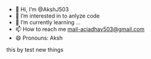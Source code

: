 - 👋 Hi, I’m @AkshJ503
- 👀 I’m interested in to anlyze code 
- 🌱 I’m currently learning ...
- 📫 How to reach me mail-acjadhav503@gmail.com
- 😄 Pronouns: Aksh

<!---
AkshJ503/AkshJ503 is a ✨ special ✨ repository because its `README.md` (this file) appears on your GitHub profile.
You can click the Preview link to take a look at your changes.
--->
this by test new things
